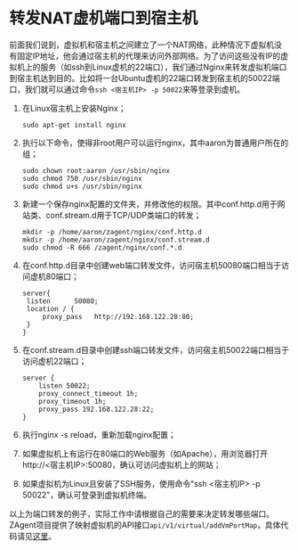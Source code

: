 # 转发NAT虚机端口到宿主机

前面我们说到，虚拟机和宿主机之间建立了一个NAT网络，此种情况下虚拟机没有固定IP地址，他会通过宿主机的代理来访问外部网络。为了访问这些没有IP的虚拟机上的服务（如ssh到Linux虚机的22端口），我们通过Nginx来转发虚拟机端口到宿主机达到目的。比如将一台Ubuntu虚机的22端口转发到宿主机的50022端口，我们就可以通过命令`ssh <宿主机IP> -p 50022`来等登录到虚机。

1. 在Linux宿主机上安装Nginx；

   ```shell
   sudo apt-get install nginx
   ```

2. 执行以下命令，使得非root用户可以运行nginx，其中aaron为普通用户所在的组；

   ```shell
   sudo chown root:aaron /usr/sbin/nginx
   sudo chmod 750 /usr/sbin/nginx
   sudo chmod u+s /usr/sbin/nginx
   ```

3. 新建一个保存nginx配置的文件夹，并修改他的权限。其中conf.http.d用于网站类、conf.stream.d用于TCP/UDP类端口的转发；

   ```
   mkdir -p /home/aaron/zagent/nginx/conf.http.d
   mkdir -p /home/aaron/zagent/nginx/conf.stream.d
   sudo chmod -R 666 /zagent/nginx/conf.*.d
   ```

4. 在conf.http.d目录中创建web端口转发文件，访问宿主机50080端口相当于访问虚机80端口；

   ```
   server{
   	listen      50080;
   	location / {
   		proxy_pass   http://192.168.122.28:80;
   	}
   }
   ```

   

5. 在conf.stream.d目录中创建ssh端口转发文件，访问宿主机50022端口相当于访问虚机22端口；

   ```
   server {
       listen 50022;            
       proxy_connect_timeout 1h;
       proxy_timeout 1h;
       proxy_pass 192.168.122.28:22;
   }
   ```

6. 执行nginx -s reload，重新加载nginx配置；

7. 如果虚拟机上有运行在80端口的Web服务（如Apache），用浏览器打开http://<宿主机IP>:50080，确认可访问虚拟机上的网站；

8. 如果虚拟机为Linux且安装了SSH服务，使用命令"ssh <宿主机IP> -p 50022"，确认可登录到虚拟机终端。

以上为端口转发的例子，实际工作中请根据自己的需要来决定转发哪些端口。ZAgent项目提供了映射虚拟机的API接口`api/v1/virtual/addVmPortMap`，具体代码请见[这里](https://github.com/easysoft/zenagent/blob/main/cmd/host/router/handler/virtual.go)。